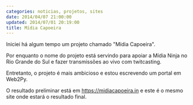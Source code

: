 ```yaml
---
categories: noticias, projetos, sites
date: 2014/04/07 21:00:00
updated: 2014/07/01 20:19:00
title: Mídia Capoeira
---
```

Iniciei há algum tempo um projeto chamado "Mídia Capoeira".

Por enquanto o nome do projeto está servindo para apoiar a Mídia Ninja no Rio Grande do Sul e fazer transmissões ao vivo com twitcasting.

Entretanto, o projeto é mais ambicioso e estou escrevendo um portal em Web2Py.

O resultado preliminar está em <https://midiacapoeira.in> e este é o mesmo site onde estará o resultado final.
